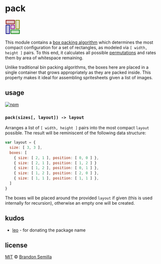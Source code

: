 # pack
![boxes](boxes.png "A surprisingly unintuitive box configuration to arrive at without utilizing lookaheads")

This module contains a [box packing algorithm](https://en.wikipedia.org/wiki/Bin_packing_problem) which determines the most compact configuration for a set of rectangles, as modeled via `[ width, height ]` pairs. To this end, it calculates all possible [permutations](https://en.wikipedia.org/wiki/Permutation) and rates them by area of whitespace remaining.

Unlike traditional bin packing algorithms, the boxes here are placed in a single container that grows appropriately as they are packed inside. This property makes it ideal for assembling spritesheets given a list of images.

## usage
[![npm](https://nodei.co/npm/pack.png?mini)](https://www.npmjs.com/package/pack "View npm package")

### `pack(sizes[, layout]) -> layout`
Arranges a list of `[ width, height ]` pairs into the most compact `layout` possible. The result will be reminiscent of the following data structure:
```js
var layout = {
  size: [ 3, 3 ],
  boxes: [
    { size: [ 2, 1 ], position: [ 0, 0 ] },
    { size: [ 2, 1 ], position: [ 1, 2 ] }
    { size: [ 1, 2 ], position: [ 0, 1 ] },
    { size: [ 1, 2 ], position: [ 2, 0 ] },
    { size: [ 1, 1 ], position: [ 1, 1 ] },
  ]
}
```
The boxes will be placed around the provided `layout` if given (this is used internally for recursion), otherwise an empty one will be created.

## kudos
* [leo](https://github.com/leo) - for donating the package name

## license
[MIT](https://opensource.org/licenses/MIT) © [Brandon Semilla](https://git.io/semibran)
